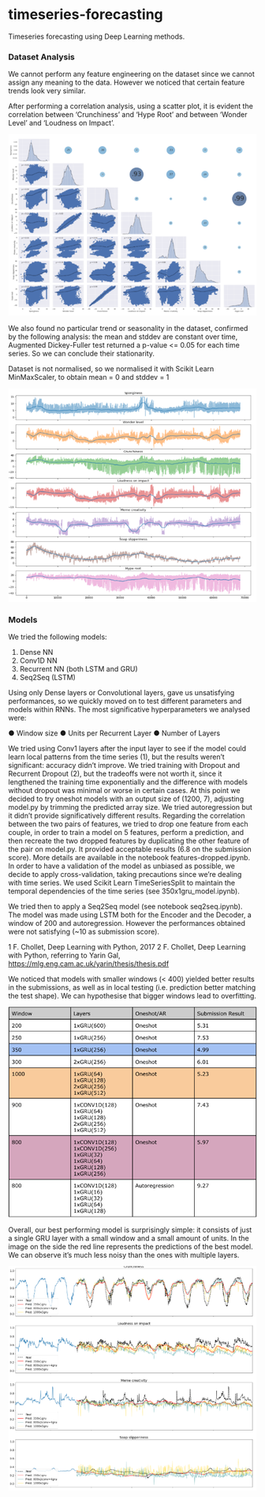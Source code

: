 # timeseries-forecasting
Timeseries forecasting using Deep Learning methods.

### Dataset Analysis
We cannot perform any feature engineering on the dataset since we cannot assign any meaning to the data.
However we noticed that certain feature trends look very similar.

After performing a correlation analysis, using a scatter plot, it is evident the correlation between ‘Crunchiness’ and ‘Hype Root’ and between ‘Wonder Level’ and
‘Loudness on Impact’.

![Screenshot1](./img/screenshot1.png "Screenshot1")

We also found no particular trend or seasonality in the dataset, confirmed by the following
analysis: the mean and stddev are constant over time, Augmented Dickey-Fuller test returned
a p-value <= 0.05 for each time series.
So we can conclude their stationarity.

Dataset is not normalised, so we normalised it with Scikit Learn MinMaxScaler, to obtain mean
= 0 and stddev = 1

![Screenshot2](./img/screenshot2.png "Screenshot2")

### Models
We tried the following models:
1. Dense NN
2. Conv1D NN
3. Recurrent NN (both LSTM and GRU)
4. Seq2Seq (LSTM)

Using only Dense layers or Convolutional layers, gave us unsatisfying performances, so we
quickly moved on to test different parameters and models within RNNs.
The most significative hyperparameters we analysed were:

● Window size
● Units per Recurrent Layer
● Number of Layers

We tried using Conv1 layers after the input layer to see if the model could learn local patterns
from the time series (1), but the results weren’t significant: accuracy didn’t improve.
We tried training with Dropout and Recurrent Dropout (2), but the tradeoffs were not worth it,
since it lengthened the training time exponentially and the difference with models without
dropout was minimal or worse in certain cases.
At this point we decided to try oneshot models with an output size of (1200, 7), adjusting
model.py by trimming the predicted array size.
We tried autoregression but it didn’t provide significatively different results.
Regarding the correlation between the two pairs of features, we tried to drop one feature from
each couple, in order to train a model on 5 features, perform a prediction, and then recreate
the two dropped features by duplicating the other feature of the pair on model.py. It provided
acceptable results (6.8 on the submission score). More details are available in the notebook
features-dropped.ipynb.
In order to have a validation of the model as unbiased as possible, we decide to apply
cross-validation, taking precautions since we’re dealing with time series. We used Scikit Learn
TimeSeriesSplit to maintain the temporal dependencies of the time series (see
350x1gru_model.ipynb).

We tried then to apply a Seq2Seq model (see notebook seq2seq.ipynb).
The model was made using LSTM both for the Encoder and the Decoder, a window of 200 and
autoregression.
However the performances obtained were not satisfying (~10 as submission score).


1 F. Chollet, Deep Learning with Python, 2017
2 F. Chollet, Deep Learning with Python, referring to Yarin Gal,
https://mlg.eng.cam.ac.uk/yarin/thesis/thesis.pdf

We noticed that models with smaller windows (< 400) yielded better results in the
submissions, as well as in local testing (i.e. prediction better matching the test shape). We can
hypothesise that bigger windows lead to overfitting.

![Screenshot3](./img/screenshot3.png "Screenshot3")


Overall, our best performing model is surprisingly simple: it consists of just a single GRU layer with a small window and a small
amount of units. In the image on the side the red line represents the predictions of the best model. We can observe it’s much less noisy than the
ones with multiple layers.

![Screenshot4](./img/screenshot4.png "Screenshot4")
